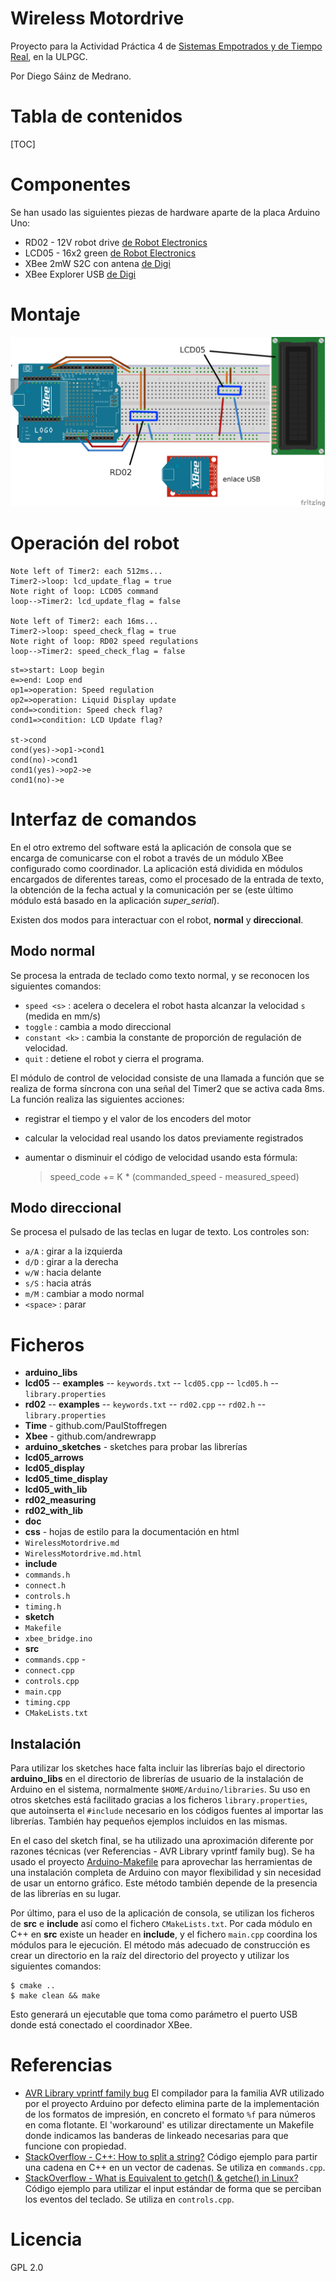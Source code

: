 Wireless Motordrive
===================
Proyecto para la Actividad Práctica 4 de [Sistemas Empotrados y de Tiempo Real](https://www2.ulpgc.es/index.php?pagina=plan_estudio&ver=pantalla&numPantalla=99&nCodAsignatura=40840&codTitulacion=4008&codPlan=40&codEspecialidad=02), en la ULPGC.

Por Diego Sáinz de Medrano.

# Tabla de contenidos

[TOC]

# Componentes

Se han usado las siguientes piezas de hardware aparte de la placa Arduino Uno:

- RD02 - 12V robot drive [de Robot Electronics][1]
- LCD05 - 16x2 green [de Robot Electronics][2]
- XBee 2mW S2C con antena [de Digi][3]
- XBee Explorer USB [de Digi][4]

# Montaje

![Montaje](sketch.png)

# Operación del robot

```sequence
Note left of Timer2: each 512ms...
Timer2->loop: lcd_update_flag = true
Note right of loop: LCD05 command
loop-->Timer2: lcd_update_flag = false

Note left of Timer2: each 16ms...
Timer2->loop: speed_check_flag = true
Note right of loop: RD02 speed regulations
loop-->Timer2: speed_check_flag = false
```


```flow
st=>start: Loop begin
e=>end: Loop end
op1=>operation: Speed regulation
op2=>operation: Liquid Display update
cond=>condition: Speed check flag?
cond1=>condition: LCD Update flag?

st->cond
cond(yes)->op1->cond1
cond(no)->cond1
cond1(yes)->op2->e
cond1(no)->e
```
# Interfaz de comandos
En el otro extremo del software está la aplicación de consola que se encarga de comunicarse con el robot a través de un módulo XBee configurado como coordinador. La aplicación está dividida en módulos encargados de diferentes tareas, como el procesado de la entrada de texto, la obtención de la fecha actual y la comunicación per se (este último módulo está basado en la aplicación *super_serial*).

Existen dos modos para interactuar con el robot, **normal** y **direccional**.

## Modo normal
Se procesa la entrada de teclado como texto normal, y se reconocen los siguientes comandos:

- `speed <s>` : acelera o decelera el robot hasta alcanzar la velocidad `s` (medida en mm/s)
- `toggle` : cambia a modo direccional
- `constant <k>` : cambia la constante de proporción de regulación de velocidad.
- `quit` : detiene el robot y cierra el programa.

El módulo de control de velocidad consiste de una llamada a función que se realiza de forma síncrona con una señal del Timer2 que se activa cada 8ms. La función realiza las siguientes acciones:

- registrar el tiempo y el valor de los encoders del motor
- calcular la velocidad real usando los datos previamente registrados
- aumentar o disminuir el código de velocidad usando esta fórmula:

	> speed_code += K * (commanded_speed - measured_speed)

## Modo direccional
Se procesa el pulsado de las teclas en lugar de texto. Los controles son:

- `a/A` : girar a la izquierda
- `d/D` : girar a la derecha
- `w/W` : hacia delante
- `s/S` : hacia atrás
- `m/M` : cambiar a modo normal
- `<space>` : parar

# Ficheros

- **arduino_libs**
 - **lcd05**
  -- **examples**
  -- `keywords.txt`
  -- `lcd05.cpp`
  -- `lcd05.h`
  -- `library.properties`
 - **rd02**
  -- **examples**
  -- `keywords.txt`
  -- `rd02.cpp`
  -- `rd02.h`
  -- `library.properties`
 - **Time**  - github.com/PaulStoffregen
 - **Xbee** - github.com/andrewrapp
- **arduino_sketches** - sketches para probar las librerías
 - **lcd05_arrows**
 - **lcd05_display**
 - **lcd05_time_display**
 - **lcd05_with_lib**
 - **rd02_measuring**
 - **rd02_with_lib**
- **doc**
 - **css** - hojas de estilo para la documentación en html
 - `WirelessMotordrive.md`
 - `WirelessMotordrive.md.html`
- **include**
 - `commands.h`
 - `connect.h`
 - `controls.h`
 - `timing.h`
- **sketch**
 - `Makefile`
 - `xbee_bridge.ino`
- **src**
 - `commands.cpp` - 
 - `connect.cpp`
 - `controls.cpp`
 - `main.cpp`
 - `timing.cpp`
- `CMakeLists.txt`

## Instalación
Para utilizar los sketches hace falta incluir las librerías bajo el directorio **arduino_libs** en el directorio de librerías de usuario de la instalación de Arduino en el sistema, normalmente `$HOME/Arduino/libraries`. Su uso en otros sketches está facilitado gracias a los ficheros `library.properties`, que autoinserta el `#include` necesario en los códigos fuentes al importar las librerías. También hay pequeños ejemplos incluidos en las mismas.

En el caso del sketch final, se ha utilizado una aproximación diferente por razones técnicas (ver Referencias - AVR Library vprintf family bug). Se ha usado el proyecto [Arduino-Makefile](https://github.com/sudar/Arduino-Makefile/) para aprovechar las herramientas de una instalación completa de Arduino con mayor flexibilidad y sin necesidad de usar un entorno gráfico. Este método también depende de la presencia de las librerías en su lugar.

Por último, para el uso de la aplicación de consola, se utilizan los ficheros de **src** e **include** así como el fichero `CMakeLists.txt`. Por cada módulo en C++ en **src** existe un header en **include**, y el fichero `main.cpp` coordina los módulos para le ejecución. El método más adecuado de construcción es crear un directorio en la raíz del directorio del proyecto y utilizar los siguientes comandos:

	$ cmake ..
	$ make clean && make

Esto generará un ejecutable que toma como parámetro el puerto USB donde está conectado el coordinador XBee.

# Referencias

- [AVR Library vprintf family bug](http://www.nongnu.org/avr-libc/user-manual/group__avr__stdio.html#gaa3b98c0d17b35642c0f3e4649092b9f1)
El compilador para la familia AVR utilizado por el proyecto Arduino por defecto elimina parte de la implementación de los formatos de impresión, en concreto el formato `%f` para números en coma flotante. El 'workaround' es utilizar directamente un Makefile donde indicamos las banderas de linkeado necesarias para que funcione con propiedad.
- [StackOverflow - C++: How to split a string?](https://stackoverflow.com/questions/236129/split-a-string-in-c#answer-236803)
Código ejemplo para partir una cadena en C++ en un vector de cadenas. Se utiliza en `commands.cpp`.
- [StackOverflow - What is Equivalent to getch() & getche() in Linux?](https://stackoverflow.com/questions/7469139/what-is-equivalent-to-getch-getche-in-linux)
Código ejemplo para utilizar el input estándar de forma que se perciban los eventos del teclado. Se utiliza en `controls.cpp`.


[1]: http://www.robot-electronics.co.uk/rd02-12v-robot-drive.html
[2]: http://www.robot-electronics.co.uk/lcd05-16x2-green.html
[3]: http://tienda.bricogeek.com/modulos-radiofrecuencia/43-xbee-2mw-serie-25-con-antena.html
[4]: http://tienda.bricogeek.com/modulos-radiofrecuencia/156-xbee-explorer-usb.html

# Licencia
GPL 2.0
